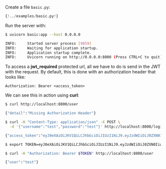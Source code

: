 Create a file `basic.py`:

```python hl_lines="16 19-21 25-30 36 41 47-48 50"
{!../examples/basic.py!}
```

Run the server with:

```bash
$ uvicorn basic:app --host 0.0.0.0

INFO:     Started server process [9859]
INFO:     Waiting for application startup.
INFO:     Application startup complete.
INFO:     Uvicorn running on http://0.0.0.0:8000 (Press CTRL+C to quit)
```

To access a **jwt_required** protected url, all we have to do is send in the JWT with the request. By default, this is done with an authorization header that looks like:

```
Authorization: Bearer <access_token>
```

We can see this in action using **curl**:

```bash
$ curl http://localhost:8000/user

{"detail":"Missing Authorization Header"}

$ curl -H "Content-Type: application/json" -X POST \
  -d '{"username":"test","password":"test"}' http://localhost:8000/login

{"access_token":"eyJ0eXAiOiJKV1QiLCJhbGciOiJIUzI1NiJ9.eyJzdWIiOiJ0ZXN0IiwiaWF0IjoxNjAzNjkyMjYxLCJuYmYiOjE2MDM2OTIyNjEsImp0aSI6IjZiMjZkZTkwLThhMDYtNDEzMy04MzZiLWI5ODJkZmI3ZjNmZSIsImV4cCI6MTYwMzY5MzE2MSwidHlwZSI6ImFjY2VzcyIsImZyZXNoIjpmYWxzZX0.ro5JMHEVuGOq2YsENkZigSpqMf5cmmgPP8odZfxrzJA"}

$ export TOKEN=eyJ0eXAiOiJKV1QiLCJhbGciOiJIUzI1NiJ9.eyJzdWIiOiJ0ZXN0IiwiaWF0IjoxNjAzNjkyMjYxLCJuYmYiOjE2MDM2OTIyNjEsImp0aSI6IjZiMjZkZTkwLThhMDYtNDEzMy04MzZiLWI5ODJkZmI3ZjNmZSIsImV4cCI6MTYwMzY5MzE2MSwidHlwZSI6ImFjY2VzcyIsImZyZXNoIjpmYWxzZX0.ro5JMHEVuGOq2YsENkZigSpqMf5cmmgPP8odZfxrzJA

$ curl -H "Authorization: Bearer $TOKEN" http://localhost:8000/user

{"user":"test"}
```
